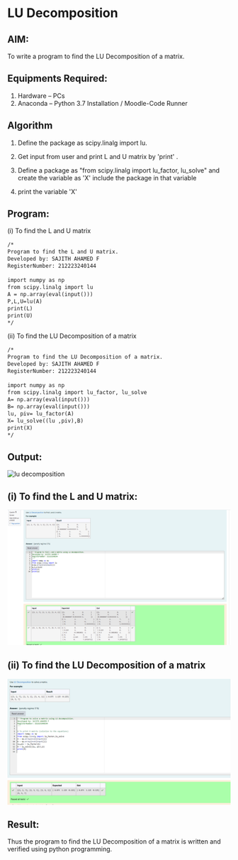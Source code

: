 # LU Decomposition 

## AIM:
To write a program to find the LU Decomposition of a matrix.

## Equipments Required:
1. Hardware – PCs
2. Anaconda – Python 3.7 Installation / Moodle-Code Runner

## Algorithm
1. Define the package as scipy.linalg import lu.

2. Get input from user and print L and U matrix by 'print' .

3. Define a package as "from scipy.linalg import lu_factor, lu_solve" and create the variable as 'X' include the package in that variable

4. print the variable 'X'


## Program:
(i) To find the L and U matrix
```
/*
Program to find the L and U matrix.
Developed by: SAJITH AHAMED F
RegisterNumber: 212223240144

import numpy as np
from scipy.linalg import lu
A = np.array(eval(input()))
P,L,U=lu(A)
print(L)
print(U)
*/
```
(ii) To find the LU Decomposition of a matrix
```
/*
Program to find the LU Decomposition of a matrix.
Developed by: SAJITH AHAMED F
RegisterNumber: 212223240144

import numpy as np
from scipy.linalg import lu_factor, lu_solve
A= np.array(eval(input()))
B= np.array(eval(input()))
lu, piv= lu_factor(A)
X= lu_solve((lu ,piv),B)
print(X)
*/
```

## Output:
![lu decomposition]()

## (i) To find the L and U matrix:
![alt text](<exp 5 (1).png>)

## (ii) To find the LU Decomposition of a matrix
![alt text](<exp 5 (2).png>)


## Result:
Thus the program to find the LU Decomposition of a matrix is written and verified using python programming.

